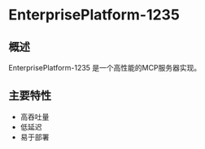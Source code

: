 # EnterprisePlatform-1235

## 概述

EnterprisePlatform-1235 是一个高性能的MCP服务器实现。

## 主要特性

- 高吞吐量
- 低延迟
- 易于部署
